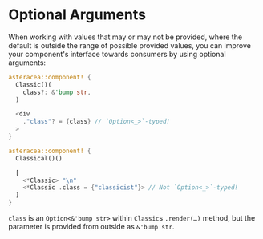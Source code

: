 # Optional Arguments

When working with values that may or may not be provided, where the default is outside the range of possible provided values, you can improve your component's interface towards consumers by using optional arguments:

```rust asteracea=Classical
asteracea::component! {
  Classic()(
    class?: &'bump str,
  )

  <div
    ."class"? = {class} // `Option<_>`-typed!
  >
}

asteracea::component! {
  Classical()()

  [
    <*Classic> "\n"
    <*Classic .class = {"classicist"}> // Not `Option<_>`-typed!
  ]
}
```

`class` is an `Option<&'bump str>` within `Classic`s `.render(…)` method, but the parameter is provided from outside as `&'bump str`.
